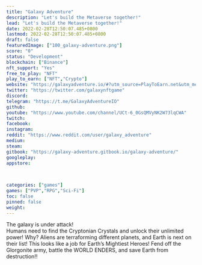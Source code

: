 ```yaml
---
title: "Galaxy Adventure"
description: "Let's build the Metaverse together!"
lead: "Let's build the Metaverse together!"
date: 2022-02-28T12:50:07.485+0800
lastmod: 2022-02-28T12:50:07.485+0800
draft: false
featuredImage: ["100_galaxy-adventure.png"]
score: "0"
status: "Development"
blockchain: ["Binance"]
nft_support: "Yes"
free_to_play: "NFT"
play_to_earn: ["NFT","Crypto"]
website: "https://galaxyadventure.io/#?utm_source=PlayToEarn.net&utm_medium=organic&utm_campaign=gamepage"
twitter: "https://twitter.com/galaxynftgame"
discord: 
telegram: "https://t.me/GalaxyAdventureIO"
github: 
youtube: "https://www.youtube.com/channel/UCt-6_0GsQMVyNK2W73lqCWA"
twitch: 
facebook: 
instagram: 
reddit: "https://www.reddit.com/user/galaxy_adventure"
medium: 
steam: 
gitbook: "https://galaxy-adventure.gitbook.io/galaxy-adventure/"
googleplay: 
appstore: 

  
    
categories: ["games"]
games: ["PVP","RPG","Sci-Fi"]
toc: false
pinned: false
weight: 
---
```

The galaxy is under attack!<br> Humans need to find the Cryptonian Crystals and unlock their unlimited power! Why? Aliens are terraforming different planets, and Earth is next on their list! This looks like a job for Earth’s Mightiest Heroes! Fend off the Glorgonite army, battle the WORLD ENDERS, and save Earth from destruction!!